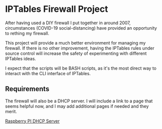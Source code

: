 # IPTables Firewall Project

After having used a DIY firewall I put together in around
2007, circumstances (COVID-19 social-distancing) have provided
an opportunity to rething my firewall.

This project will provide a much better environment for managing
my firewall.  If there is no other improvement, having the IPTables
rules under source control will increase the safety of experimenting
with different IPTables ideas.

I expect that the scripts will be BASH scripts, as it's the most
direct way to interact with the CLI interface of IPTables.

## Requirements

The firewall will also be a DHCP server.  I will include a link
to a page that seems helpful now, and I may add additional pages
if needed and they merit.

[Raspberry PI DHCP Server](http://www.noveldevices.co.uk/rp-dhcp-server)